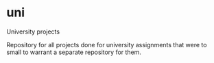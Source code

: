 # uni
University projects

Repository for all projects done for university assignments that were to small to warrant a separate repository for them.
